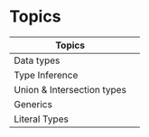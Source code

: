 # Topics

| Topics                     |     |
| -------------------------- | --- |
| Data types                 |     |
| Type Inference             |     |
| Union & Intersection types |     |
| Generics                   |     |
| Literal Types              |     |
